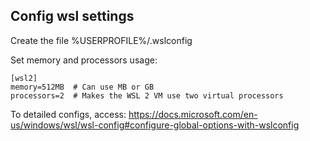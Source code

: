 ## Config wsl settings

Create the file %USERPROFILE%/.wslconfig

Set memory and processors usage:

```
[wsl2]
memory=512MB  # Can use MB or GB
processors=2  # Makes the WSL 2 VM use two virtual processors
``` 

To detailed configs, access: https://docs.microsoft.com/en-us/windows/wsl/wsl-config#configure-global-options-with-wslconfig
